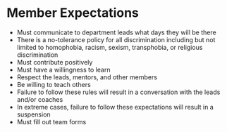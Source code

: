 # Member Expectations

* Must communicate to department leads what days they will be there
* There is a no-tolerance policy for all discrimination including but not limited to homophobia, racism, sexism, transphobia, or religious discrimination
* Must contribute positively
* Must have a willingness to learn
* Respect the leads, mentors, and other members
* Be willing to teach others
* Failure to follow these rules will result in a conversation with the leads and/or coaches
* In extreme cases, failure to follow these expectations will result in a suspension
* Must fill out team forms
